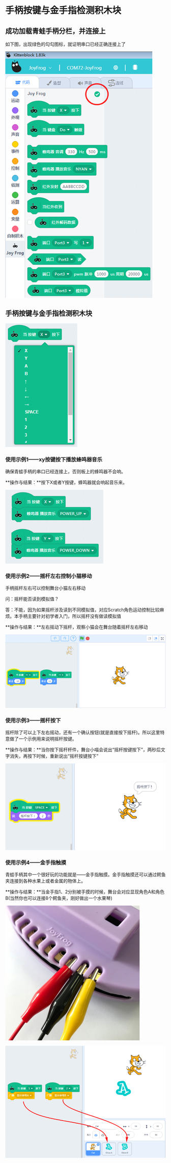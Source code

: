 # 手柄按键与金手指检测积木块

## 成功加载青蛙手柄分栏，并连接上

如下图，出现绿色的勾勾图标，就证明串口已经正确连接上了

![](./images/c03_01.png)

## 手柄按键与金手指检测积木块

![](./images/c03_02.png)

### 使用示例1——xy按键按下播放蜂鸣器音乐

确保青蛙手柄的串口已经连接上，否则板上的蜂鸣器不会响。

**操作与结果：**按下X或者Y按键，蜂鸣器就会响起音乐来。

![](./images/c03_12.png)

### 使用示例2——摇杆左右控制小猫移动

手柄摇杆左右可以控制舞台小猫左右移动

问：摇杆能否读到模拟值？

答：不能，因为如果摇杆涉及读到不同模拟值，对应Scratch角色运动控制比较麻烦。本手柄主要针对初学者入门，所以摇杆没有做读模拟值

**操作与结果：**左右摇动下摇杆，观察小猫会在舞台随着摇杆左右移动

![](./images/c03_13.png)

### 使用示例3——摇杆按下

摇杆除了可以上下左右摇动，还有一个确认按钮(就是直接按下摇杆)。所以这里特意做了一个示例用来说明摇杆按键。

**操作与结果：**当你按下摇杆杆件，舞台小喵会说出“摇杆按键按下”，两秒后文字消失，再按下时候，重新说出“摇杆按键按下”

![](./images/c03_14.png)

### 使用示例4——金手指触摸

青蛙手柄其中一个很好玩的功能就是——金手指触摸。金手指触摸还可以通过鳄鱼夹连接到各种水果上或者金属的物体上。

**操作与结果：**当金手指1、2分别被手摸的时候，舞台会对应显现角色A和角色B(当然你也可以连接8个鳄鱼夹，刚好做出一个水果琴)

![](./images/c03_19.png)

![](./images/c03_15.png)
